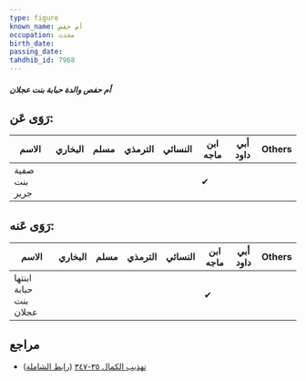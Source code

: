 ```yaml
---
type: figure
known_name: أم حفص
occupation: محدث
birth_date:
passing_date:
tahdhib_id: 7968
---
```

##### أم حفص والدة حبابة بنت عجلان

## رَوَى عَن:
| الاسم         | البخاري | مسلم | الترمذي | النسائي | ابن ماجه | أبي داود | Others |
| ------------- | ------- | ---- | ------- | ------- | -------- | -------- | ------ |
| صفية بنت جرير |         |      |         |         | ✔        |          |        |
## رَوَى عَنه:
| الاسم                  | البخاري | مسلم | الترمذي | النسائي | ابن ماجه | أبي داود | Others |
| ---------------------- | ------- | ---- | ------- | ------- | -------- | -------- | ------ |
| ابنتها حبابة بنت عجلان |         |      |         |         | ✔        |          |        |
## مراجع
- [تهذيب الكمال ٣٥-٣٤٧](obsidian://open?vault=Tahdhib-al-Kamal&file=Figures/٧٩٦٨-أم%20حفص%20والدة%20حبابة%20بنت%20عجلان) ([رابط الشاملة](https://shamela.ws/book/3722/18946))